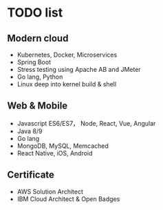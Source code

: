 # TODO list

## Modern cloud

* Kubernetes, Docker, Microservices
* Spring Boot
* Stress testing using Apache AB and JMeter
* Go lang, Python
* Linux deep into kernel build & shell

## Web & Mobile

* Javascript ES6/ES7， Node, React, Vue, Angular
* Java 8/9
* Go lang
* MongoDB, MySQL, Memcached
* React Native, iOS, Android

## Certificate

* AWS Solution Architect
* IBM Cloud Architect & Open Badges
